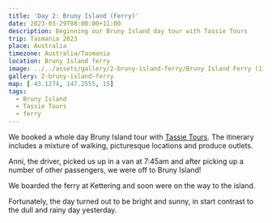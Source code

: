 ```yaml
---
title: 'Day 2: Bruny Island (Ferry)'
date: 2023-03-29T08:00:00+11:00
description: Beginning our Bruny Island day tour with Tassie Tours
trip: Tasmania 2023
place: Australia
timezone: Australia/Tasmania
location: Bruny Island ferry
image: ../../assets/gallery/2-bruny-island-ferry/Bruny Island Ferry (11).jpeg
gallery: 2-bruny-island-ferry
map: [-43.1274, 147.2555, 15]
tags:
  - Bruny Island
  - Tassie Tours
  - ferry
---
```


We booked a whole day Bruny Island tour with [Tassie Tours](https://tassietours.com/bruny-island-tours.php). The itinerary includes a mixture of walking, picturesque locations and produce outlets.

Anni, the driver, picked us up in a van at 7:45am and after picking up a number of other passengers, we were off to Bruny Island!

We boarded the ferry at Kettering and soon were on the way to the island.

Fortunately, the day turned out to be bright and sunny, in start contrast to the dull and rainy day yesterday.
